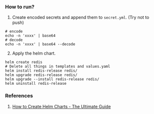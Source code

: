 ### How to run?
1. Create encoded secrets and append them to `secret.yml`. (Try not to push)
```
# encode
echo -n 'xxxx' | base64
# decode
echo -n 'xxxx' | base64 --decode
```
2. Apply the helm chart.
```
helm create redis
# Delete all things in templates and values.yaml
helm install redis-release redis/
helm upgrade redis-release redis/
helm upgrade --install redis-release redis/
helm uninstall redis-release
```

### References
1. [How to Create Helm Charts - The Ultimate Guide](https://www.youtube.com/watch?v=jUYNS90nq8U)